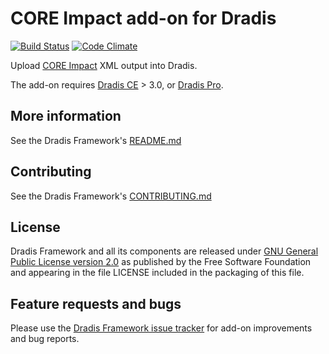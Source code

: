# CORE Impact add-on for Dradis

[![Build Status](https://secure.travis-ci.org/dradis/dradis-coreimpact.png?branch=master)](http://travis-ci.org/dradis/dradis-coreimpact) [![Code Climate](https://codeclimate.com/github/dradis/dradis-coreimpact.png)](https://codeclimate.com/github/dradis/dradis-coreimpact.png)

Upload [CORE Impact](https://www.coresecurity.com/core-impact/) XML output into Dradis.

The add-on requires [Dradis CE](https://dradisframework.com/ce/) > 3.0, or [Dradis Pro](https://dradisframework.com/pro/).


## More information

See the Dradis Framework's [README.md](https://github.com/dradis/dradis-ce/blob/develop/README.md)


## Contributing

See the Dradis Framework's [CONTRIBUTING.md](https://github.com/dradis/dradis-ce/blob/develop/CONTRIBUTING.md)


## License

Dradis Framework and all its components are released under [GNU General Public License version 2.0](http://www.gnu.org/licenses/old-licenses/gpl-2.0.html) as published by the Free Software Foundation and appearing in the file LICENSE included in the packaging of this file.


## Feature requests and bugs

Please use the [Dradis Framework issue tracker](https://github.com/dradis/dradis-ce/issues) for add-on improvements and bug reports.
